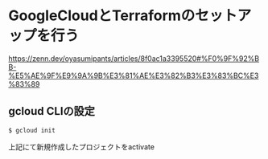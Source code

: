 # GoogleCloudとTerraformのセットアップを行う

https://zenn.dev/oyasumipants/articles/8f0ac1a3395520#%F0%9F%92%BB-%E5%AE%9F%E9%9A%9B%E3%81%AE%E3%82%B3%E3%83%BC%E3%83%89

## gcloud CLIの設定
```bash
$ gcloud init
```
上記にて新規作成したプロジェクトをactivate
